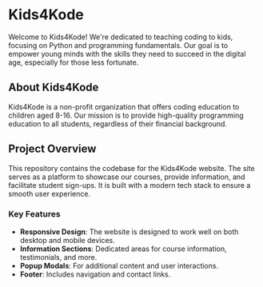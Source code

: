 # Kids4Kode

Welcome to Kids4Kode! We're dedicated to teaching coding to kids, focusing on Python and programming fundamentals. Our goal is to empower young minds with the skills they need to succeed in the digital age, especially for those less fortunate. 

## About Kids4Kode

Kids4Kode is a non-profit organization that offers coding education to children aged 8-16. Our mission is to provide high-quality programming education to all students, regardless of their financial background.

## Project Overview

This repository contains the codebase for the Kids4Kode website. The site serves as a platform to showcase our courses, provide information, and facilitate student sign-ups. It is built with a modern tech stack to ensure a smooth user experience.

### Key Features

- **Responsive Design**: The website is designed to work well on both desktop and mobile devices.
- **Information Sections**: Dedicated areas for course information, testimonials, and more.
- **Popup Modals**: For additional content and user interactions.
- **Footer**: Includes navigation and contact links.
